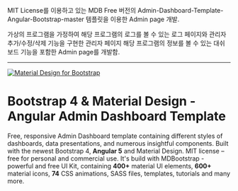 MIT License를 이용하고 있는 MDB Free 버전의 Admin-Dashboard-Template-Angular-Bootstrap-master 템플릿을 이용한 Admin page 개발.

가상의 프로그램을 가정하여 해당 프로그램의 로그를 볼 수 있는 로그 페이지와 관리자 추가/수정/삭제 기능을 구현한 관리자 페이지  해당 프로그램의 정보를 볼 수 있는 대쉬보드 기능을 포함한 Admin page를 개발함.

---------------------------------------------------------------------------------------------------

[![Material Design for Bootstrap](https://mdbootstrap.com/wp-content/uploads/2018/03/admin-angular.png)](https://mdbootstrap.com/freebies/angular-admin-dashboard-template-angular-5-material-design/)

# Bootstrap 4 & Material Design - Angular Admin Dashboard Template

Free, responsive Admin Dashboard template containing different styles of dashboards, data presentations, and numerous insightful components. Built with the newest Bootstrap 4, **Angular 5** and Material Design. MIT license – free for personal and commercial use. It's build with MDBootstrap - powerful and free UI Kit, containing **400+** material UI elements, **600+** material icons, **74** CSS animations, SASS files, templates, tutorials and many more.
